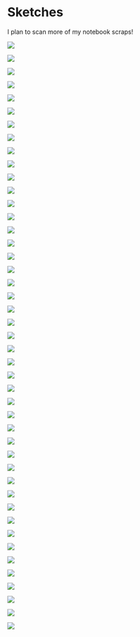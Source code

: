 # Sketches

I plan to scan more of my notebook scraps!

![](./assets/sketches/shadetest.PNG)

![](./assets/sketches/twammy.PNG)

![](./assets/sketches/luv.png)

![](./assets/sketches/blast.jpg)

![](./assets/sketches/as_movement.png)

![](./assets/sketches/fashion_sketch.jpg)

![](./assets/sketches/her.jpg)

![](./assets/sketches/2025-08-04-05.png)

![](./assets/sketches/2025-08-04-04.png)

![](./assets/sketches/2025-08-04-01.png)

![](./assets/sketches/2025-08-03-02.png)

![](./assets/sketches/2024-08-04-03.png)

![](./assets/sketches/2025-08-05-06.png)

![](./assets/sketches/dreams.jpg)

![](./assets/sketches/fight.jpg)

![](./assets/sketches/calling_my_mommy.jpg)

![](./assets/sketches/andre_aghassi.png)

![](./assets/sketches/making_ugly_american_food.png)

![](./assets/sketches/smutt.png)

<!-- ![](./assets/sketches/scan0014.png)

![](./assets/sketches/scan0015.png)

![](./assets/sketches/scan0015(2).png) -->

![](./assets/sketches/scan0016.png)

![](./assets/sketches/scan0066.jpg)


<!-- ![](./assets/sketches/scan0017.png)

![](./assets/sketches/scan0018.png)

![](./assets/sketches/scan0019.jpg)

![](./assets/sketches/scan0020.jpg)

![](./assets/sketches/scan0021.jpg)

![](./assets/sketches/scan0022.jpg) -->

![](./assets/sketches/scan0023.jpg)

![](./assets/sketches/scan0024.jpg)

![](./assets/sketches/scan0025.jpg)

![](./assets/sketches/scan0026.jpg)

![](./assets/sketches/scan0027.jpg)

<!-- ![](./assets/sketches/scan0028.jpg) -->

![](./assets/sketches/scan0029.jpg)

![](./assets/sketches/scan0030.jpg)

![](./assets/sketches/scan0032.jpg)

![](./assets/sketches/scan0033.jpg)

![](./assets/sketches/scan0034.jpg)

![](./assets/sketches/scan0035.jpg)

![](./assets/sketches/scan0036.jpg)

![](./assets/sketches/scan0037.jpg)

![](./assets/sketches/scan0038.jpg)

![](./assets/sketches/scan0042.jpg)

![](./assets/sketches/scan0044.jpg)

![](./assets/sketches/scan0045.jpg)

<!-- ![](./assets/sketches/scan0047.jpg) -->

![](./assets/sketches/scan0048.jpg)

![](./assets/sketches/scan0049.jpg)

![](./assets/sketches/scan0050.jpg)

![](./assets/sketches/scan0051.jpg)

![](./assets/sketches/scan0052.jpg)

<!-- ![](./assets/sketches/scan0054.jpg) -->

![](./assets/sketches/scan0055.jpg)

<!-- ![](./assets/sketches/scan0058.jpg)

![](./assets/sketches/scan0060.jpg)

![](./assets/sketches/scan0063.jpg)

![](./assets/sketches/scan0064.jpg) -->

![](./assets/sketches/scan0065.jpg)